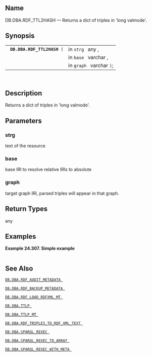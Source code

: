 <div id="fn_rdf_ttl2hash" class="refentry">

<div class="titlepage">

</div>

<div class="refnamediv">

## Name

DB.DBA.RDF_TTL2HASH — Returns a dict of triples in 'long valmode'.

</div>

<div class="refsynopsisdiv">

## Synopsis

<div id="fsyn_rdf_ttl2hash" class="funcsynopsis">

|                                  |                          |
|----------------------------------|--------------------------|
| ` `**`DB.DBA.RDF_TTL2HASH`**` (` | in `strg ` any ,         |
|                                  | in `base ` varchar ,     |
|                                  | in `graph ` varchar `)`; |

<div class="funcprototype-spacer">

 

</div>

</div>

</div>

<div id="desc_rdf_ttl2hash" class="refsect1">

## Description

Returns a dict of triples in 'long valmode'.

</div>

<div id="params_rdf_ttl2hash" class="refsect1">

## Parameters

<div id="id103975" class="refsect2">

### strg

text of the resource

</div>

<div id="id103978" class="refsect2">

### base

base IRI to resolve relative IRIs to absolute

</div>

<div id="id103981" class="refsect2">

### graph

target graph IRI, parsed triples will appear in that graph.

</div>

</div>

<div id="ret_rdf_ttl2hash" class="refsect1">

## Return Types

any

</div>

<div id="examples_rdf_ttl2hash" class="refsect1">

## Examples

<div id="ex_rdf_ttl2hash" class="example">

**Example 24.307. Simple example**

<div class="example-contents">

``` screen
```

</div>

</div>

  

</div>

<div id="seealso_rdf_ttl2hash" class="refsect1">

## See Also

<a href="fn_rdf_audit_metadata.html" class="link"
title="DB.DBA.RDF_AUDIT_METADATA"><code
class="function">DB.DBA.RDF_AUDIT_METADATA </code></a>

<a href="fn_rdf_backup_metadata.html" class="link"
title="DB.DBA.RDF_BACKUP_METADATA"><code
class="function">DB.DBA.RDF_BACKUP_METADATA </code></a>

<a href="fn_rdf_load_rdfxml_mt.html" class="link"
title="DB.DBA.RDF_LOAD_RDFXML_MT"><code
class="function">DB.DBA.RDF_LOAD_RDFXML_MT </code></a>

<a href="fn_ttlp.html" class="link" title="DB.DBA.TTLP"><code
class="function">DB.DBA.TTLP </code></a>

<a href="fn_ttlp_mt.html" class="link" title="DB.DBA.TTLP_MT"><code
class="function">DB.DBA.TTLP_MT </code></a>

<a href="fn_rdf_triples_to_rdf_xml_text.html" class="link"
title="DB.DBA.RDF_TRIPLES_TO_RDF_XML_TEXT"><code
class="function">DB.DBA.RDF_TRIPLES_TO_RDF_XML_TEXT </code></a>

<a href="fn_sparql_rexec.html" class="link"
title="DB.DBA.SPARQL_REXEC"><code
class="function">DB.DBA.SPARQL_REXEC </code></a>

<a href="fn_sparql_rexec_to_array.html" class="link"
title="DB.DBA.SPARQL_REXEC_TO_ARRAY"><code
class="function">DB.DBA.SPARQL_REXEC_TO_ARRAY </code></a>

<a href="fn_sparql_rexec_with_meta.html" class="link"
title="DB.DBA.SPARQL_REXEC_WITH_META"><code
class="function">DB.DBA.SPARQL_REXEC_WITH_META </code></a>

</div>

</div>
